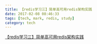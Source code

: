 ```yaml
---
title: 【redis学习三】简单高可用redis架构实践
date: 2017-02-08 08:46:33
tags: [tech, mark, redis, study]
category: tech
---
```


[【redis学习三】简单高可用redis架构实践](http://cuihuan.net/2017/02/05/redis3/)

<!-- more -->